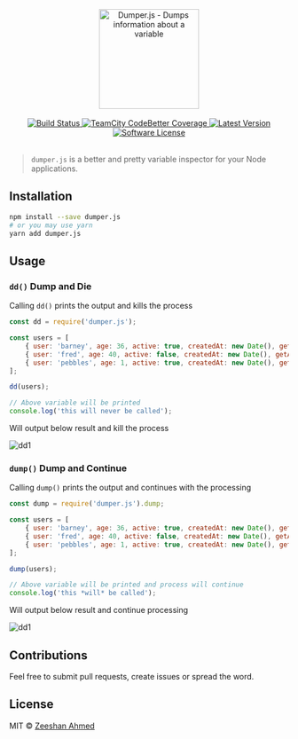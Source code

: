 <div align="center">
	<img src="https://cdn.rawgit.com/zeeshanu/dumper.js/master/logo.svg" height="180" alt="Dumper.js - Dumps information about a variable">
	<br/><br/>
	<a href="https://travis-ci.org/zeeshanu/dumper.js">
		<img src="https://img.shields.io/travis/zeeshanu/dumper.js/master.svg?style=flat-square" alt="Build Status">
	</a>
	<a href="#">
		<img src="https://img.shields.io/teamcity/coverage/bt428.svg?style=flat-square" alt="TeamCity CodeBetter Coverage">
	</a>
	<a href="https://github.com/zeeshanu/git-profile/releases">
		<img src="https://img.shields.io/github/release/zeeshanu/git-profile.svg?style=flat-square" alt="Latest Version">
	</a>
	<a href="#">
		<img src="https://img.shields.io/badge/license-MIT-brightgreen.svg?style=flat-square" alt="Software License">
	</a>
	<br/><br/>
</div>

> `dumper.js` is a better and pretty variable inspector for your Node applications.

## Installation

```bash
npm install --save dumper.js
# or you may use yarn
yarn add dumper.js
```

## Usage

### `dd()` Dump and Die

Calling `dd()` prints the output and kills the process

```js
const dd = require('dumper.js');

const users = [
    { user: 'barney', age: 36, active: true, createdAt: new Date(), getAge: () => this.age },
    { user: 'fred', age: 40, active: false, createdAt: new Date(), getAge: () => this.age },
    { user: 'pebbles', age: 1, active: true, createdAt: new Date(), getAge: () => this.age }
];

dd(users);

// Above variable will be printed
console.log('this will never be called');
```

Will output below result and kill the process

![dd1](https://i.imgur.com/8eYdVN0.png)

### `dump()` Dump and Continue

Calling `dump()` prints the output and continues with the processing

```javascript
const dump = require('dumper.js').dump;

const users = [
    { user: 'barney', age: 36, active: true, createdAt: new Date(), getAge: () => this.age },
    { user: 'fred', age: 40, active: false, createdAt: new Date(), getAge: () => this.age },
    { user: 'pebbles', age: 1, active: true, createdAt: new Date(), getAge: () => this.age }
];

dump(users);

// Above variable will be printed and process will continue
console.log('this *will* be called');
```

Will output below result and continue processing

![dd1](https://i.imgur.com/8eYdVN0.png)

## Contributions

Feel free to submit pull requests, create issues or spread the word.

## License

MIT &copy; [Zeeshan Ahmed](https://twitter.com/zeeshanu)
